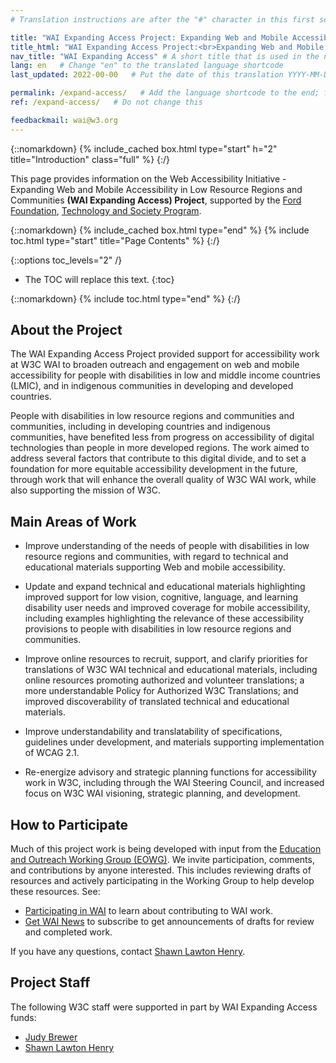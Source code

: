```yaml
---
# Translation instructions are after the "#" character in this first section. They are comments that do not show up in the web page. You do not need to translate the instructions after #.

title: "WAI Expanding Access Project: Expanding Web and Mobile Accessibility in Low Resource Regions and Communities"   # Do not translate "title:". Do translate the text after "title:".
title_html: "WAI Expanding Access Project:<br>Expanding Web and Mobile Accessibility in Low Resource Regions and Communities"    # Do translate the text with <br>
nav_title: "WAI Expanding Access" # A short title that is used in the navigation
lang: en   # Change "en" to the translated language shortcode
last_updated: 2022-00-00   # Put the date of this translation YYYY-MM-DD (with month in the middle)

permalink: /expand-access/   # Add the language shortcode to the end; for example /fundamentals/accessibility-intro/fr
ref: /expand-access/   # Do not change this

feedbackmail: wai@w3.org
---
```

{::nomarkdown}
{% include_cached box.html type="start" h="2" title="Introduction" class="full" %}
{:/}

This page provides information on the Web Accessibility Initiative - Expanding Web and Mobile Accessibility in Low Resource Regions and Communities **(WAI Expanding Access) Project**, supported by the [Ford Foundation](https://www.fordfoundation.org/), [Technology and Society Program](https://www.fordfoundation.org/work/challenging-inequality/technology-and-society/).

{::nomarkdown}
{% include_cached box.html type="end" %}
{% include toc.html type="start" title="Page Contents" %}
{:/}

{::options toc_levels="2" /}

-   The TOC will replace this text.
{:toc}


{::nomarkdown}
{% include toc.html type="end" %}
{:/}

## About the Project

The WAI Expanding Access Project provided support for accessibility work at W3C WAI to broaden outreach and engagement on web and mobile accessibility for people with disabilities in low and middle income countries (LMIC), and in indigenous communities in developing and developed countries.

People with disabilities in low resource regions and communities and communities, including in developing countries and indigenous communities, have benefited less from progress on accessibility of digital technologies than people in more developed regions. The work aimed to address several factors that contribute to this digital divide, and to set a foundation for more equitable accessibility development in the future, through work that will enhance the overall quality of W3C WAI work, while also supporting the mission of W3C.

## Main Areas of Work

* Improve understanding of the needs of people with disabilities in low resource regions and communities, with regard to technical and educational materials supporting Web and mobile accessibility. 

* Update and expand technical and educational materials highlighting improved support for low vision, cognitive, language, and learning disability user needs and improved coverage for mobile accessibility, including examples highlighting the relevance of these accessibility provisions to people with disabilities in low resource regions and communities. 

* Improve online resources to recruit, support, and clarify priorities for translations of W3C WAI technical and educational materials, including online resources promoting authorized and volunteer translations; a more understandable Policy for Authorized W3C Translations; and improved discoverability of translated technical and educational materials. 

* Improve understandability and translatability of specifications, guidelines under development, and materials supporting implementation of WCAG 2.1. 

* Re-energize advisory and strategic planning functions for accessibility work in W3C, including through the WAI Steering Council, and increased focus on W3C WAI visioning, strategic planning, and development. 

## How to Participate

Much of this project work is being developed with input from the [Education and Outreach Working Group (EOWG)]( http://www.w3.org/WAI/EO/). We invite participation, comments, and contributions by anyone interested. This includes reviewing drafts of resources and actively participating in the Working Group to help develop these resources. See:

* [Participating in WAI](https://www.w3.org/WAI/about/participating/) to learn about contributing to WAI work.
* [Get WAI News](https://www.w3.org/WAI/news/subscribe/) to subscribe to get announcements of drafts for review and completed work.

If you have any questions, contact [Shawn Lawton Henry](http://www.w3.org/People/Shawn/).

## Project Staff

The following W3C staff were supported in part by WAI Expanding Access funds:

* [Judy Brewer](http://www.w3.org/People/Brewer/)
* [Shawn Lawton Henry](https://www.w3.org/People/Shawn/)
